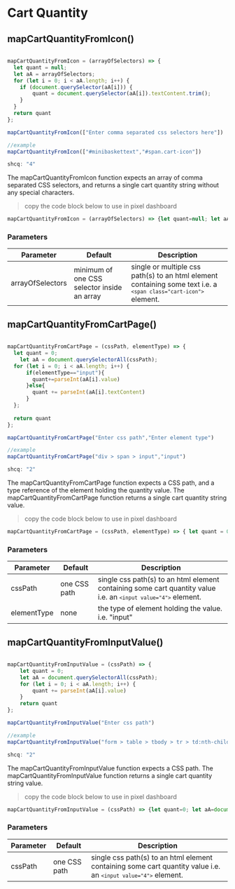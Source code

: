 # Cart Quantity

## mapCartQuantityFromIcon()


```javascript

mapCartQuantityFromIcon = (arrayOfSelectors) => {
  let quant = null;
  let aA = arrayOfSelectors;
  for (let i = 0; i < aA.length; i++) {
    if (document.querySelector(aA[i])) {
        quant = document.querySelector(aA[i]).textContent.trim();
    }
  }
  return quant
};

mapCartQuantityFromIcon(["Enter comma separated css selectors here"])

//example
mapCartQuantityFromIcon(["#minibaskettext","#span.cart-icon"])

shcq: "4"

```

The mapCartQuantityFromIcon function expects an array of comma separated CSS selectors,
and returns a single cart quantity string without any special characters.

> copy the code block below to use in pixel dashboard

```javascript
mapCartQuantityFromIcon = (arrayOfSelectors) => {let quant=null; let aA=arrayOfSelectors; for(let i = 0; i < aA.length; i++){if(document.querySelector(aA[i])){quant=document.querySelector(aA[i]).textContent.trim();}}return quant};mapCartQuantityFromIcon(["Enter comma separated","CSS selectors here"])
```

### Parameters

Parameter | Default | Description
--------- | ------- | -----------
arrayOfSelectors | minimum of one CSS selector inside an array | single or multiple css path(s) to an html element containing some text i.e. a <code>```<span class="cart-icon">```</code> element.


## mapCartQuantityFromCartPage()


```javascript

mapCartQuantityFromCartPage = (cssPath, elementType) => {
  let quant = 0;
    let aA = document.querySelectorAll(cssPath);
  for (let i = 0; i < aA.length; i++) {
      if(elementType=="input"){
		quant+=parseInt(aA[i].value)
	  }else{
		quant += parseInt(aA[i].textContent)
	  }      
  };
 
  return quant
};

mapCartQuantityFromCartPage("Enter css path","Enter element type")

//example
mapCartQuantityFromCartPage("div > span > input","input")

shcq: "2"

```

The mapCartQuantityFromCartPage function expects a CSS path,
and a type reference of the element holding the quantity value. 
The mapCartQuantityFromCartPage function returns a single cart quantity string value.

> copy the code block below to use in pixel dashboard

```javascript
mapCartQuantityFromCartPage = (cssPath, elementType) => { let quant = 0; let aA = document.querySelectorAll(cssPath); for (let i = 0; i < aA.length; i++) { if(elementType=="input"){ quant+=parseInt(aA[i].value) }else{ quant += parseInt(aA[i].textContent) } }; return quant }; mapCartQuantityFromCartPage("Enter CSS path","Enter Element Type or leave as empty string")
```

### Parameters

Parameter | Default | Description
--------- | ------- | -----------
cssPath | one CSS path | single css path(s) to an html element containing some cart quantity value i.e. an <code>```<input value="4">```</code> element.
elementType | none | the type of element holding the value. i.e. "input"

## mapCartQuantityFromInputValue()

```javascript

mapCartQuantityFromInputValue = (cssPath) => {
    let quant = 0;
    let aA = document.querySelectorAll(cssPath);
    for (let i = 0; i < aA.length; i++) {
        quant += parseInt(aA[i].value)
    }
    return quant
};

mapCartQuantityFromInputValue("Enter css path")

//example
mapCartQuantityFromInputValue("form > table > tbody > tr > td:nth-child(3) > span > input")

shcq: "2"

```

The mapCartQuantityFromInputValue function expects a CSS path.
The mapCartQuantityFromInputValue function returns a single cart quantity string value.

> copy the code block below to use in pixel dashboard

```javascript
mapCartQuantityFromInputValue = (cssPath) => {let quant=0; let aA=document.querySelectorAll(cssPath); for(let i = 0; i < aA.length; i++){quant+=parseInt(aA[i].value)}return quant};mapCartQuantityFromInputValue("Enter CSS Path")
```

### Parameters

Parameter | Default | Description
--------- | ------- | -----------
cssPath | one CSS path | single css path(s) to an html element containing some cart quantity value i.e. an <code>```<input value="4">```</code> element.
